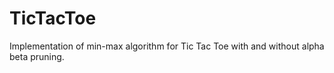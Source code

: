 # TicTacToe
Implementation of min-max algorithm for Tic Tac Toe with and without alpha beta pruning.

